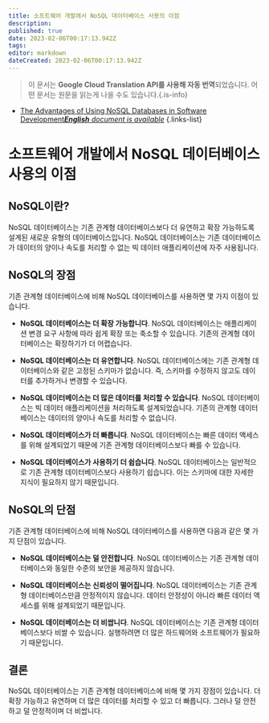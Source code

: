 ```yaml
---
title: 소프트웨어 개발에서 NoSQL 데이터베이스 사용의 이점
description: 
published: true
date: 2023-02-06T00:17:13.942Z
tags: 
editor: markdown
dateCreated: 2023-02-06T00:17:13.942Z
---
```


> 이 문서는 **Google Cloud Translation API를 사용해 자동 번역**되었습니다.
어떤 문서는 원문을 읽는게 나을 수도 있습니다.{.is-info}



- [The Advantages of Using NoSQL Databases in Software Development***English** document is available*](/en/Knowledge-base/Common/the-advantages-of-using-nosql-databases-in-software-development)
{.links-list}


# 소프트웨어 개발에서 NoSQL 데이터베이스 사용의 이점

## NoSQL이란?

NoSQL 데이터베이스는 기존 관계형 데이터베이스보다 더 유연하고 확장 가능하도록 설계된 새로운 유형의 데이터베이스입니다. NoSQL 데이터베이스는 기존 데이터베이스가 데이터의 양이나 속도를 처리할 수 없는 빅 데이터 애플리케이션에 자주 사용됩니다.

## NoSQL의 장점

기존 관계형 데이터베이스에 비해 NoSQL 데이터베이스를 사용하면 몇 가지 이점이 있습니다.

- **NoSQL 데이터베이스는 더 확장 가능합니다**. NoSQL 데이터베이스는 애플리케이션 변경 요구 사항에 따라 쉽게 확장 또는 축소할 수 있습니다. 기존의 관계형 데이터베이스는 확장하기가 더 어렵습니다.

- **NoSQL 데이터베이스는 더 유연합니다**. NoSQL 데이터베이스에는 기존 관계형 데이터베이스와 같은 고정된 스키마가 없습니다. 즉, 스키마를 수정하지 않고도 데이터를 추가하거나 변경할 수 있습니다.

- **NoSQL 데이터베이스는 더 많은 데이터를 처리할 수 있습니다**. NoSQL 데이터베이스는 빅 데이터 애플리케이션을 처리하도록 설계되었습니다. 기존의 관계형 데이터베이스는 데이터의 양이나 속도를 처리할 수 없습니다.

- **NoSQL 데이터베이스가 더 빠릅니다**. NoSQL 데이터베이스는 빠른 데이터 액세스를 위해 설계되었기 때문에 기존 관계형 데이터베이스보다 빠를 수 있습니다.

- **NoSQL 데이터베이스가 사용하기 더 쉽습니다**. NoSQL 데이터베이스는 일반적으로 기존 관계형 데이터베이스보다 사용하기 쉽습니다. 이는 스키마에 대한 자세한 지식이 필요하지 않기 때문입니다.

## NoSQL의 단점

기존 관계형 데이터베이스에 비해 NoSQL 데이터베이스를 사용하면 다음과 같은 몇 가지 단점이 있습니다.

- **NoSQL 데이터베이스는 덜 안전합니다**. NoSQL 데이터베이스는 기존 관계형 데이터베이스와 동일한 수준의 보안을 제공하지 않습니다.

- **NoSQL 데이터베이스는 신뢰성이 떨어집니다**. NoSQL 데이터베이스는 기존 관계형 데이터베이스만큼 안정적이지 않습니다. 데이터 안정성이 아니라 빠른 데이터 액세스를 위해 설계되었기 때문입니다.

- **NoSQL 데이터베이스는 더 비쌉니다**. NoSQL 데이터베이스는 기존 관계형 데이터베이스보다 비쌀 수 있습니다. 실행하려면 더 많은 하드웨어와 소프트웨어가 필요하기 때문입니다.

## 결론

NoSQL 데이터베이스는 기존 관계형 데이터베이스에 비해 몇 가지 장점이 있습니다. 더 확장 가능하고 유연하며 더 많은 데이터를 처리할 수 있고 더 빠릅니다. 그러나 덜 안전하고 덜 안정적이며 더 비쌉니다.